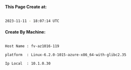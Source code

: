 
   
#### This Page Create at:

```bash

2023-11-11 - 18:07:14 UTC

```

#### Create By Machine:

```bash

Host Name : fv-az1016-119

platform  : Linux-6.2.0-1015-azure-x86_64-with-glibc2.35

Ip Local  : 10.1.0.30

```

